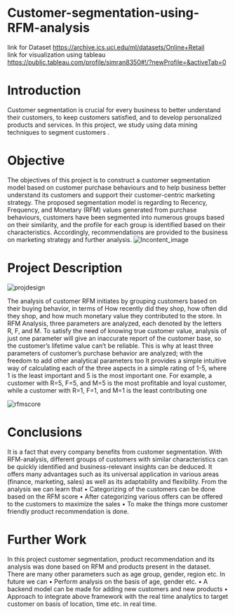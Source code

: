 
# Customer-segmentation-using-RFM-analysis
link for Dataset 	https://archive.ics.uci.edu/ml/datasets/Online+Retail<br>
link for visualization using tableau https://public.tableau.com/profile/simran8350#!/?newProfile=&activeTab=0
# Introduction
Customer segmentation is crucial for every business to better understand their customers, to keep customers satisfied, and to develop personalized products and services. In this project, we study using data mining techniques to segment customers . 

# Objective
The objectives of this project is to construct a customer segmentation model based on customer purchase behaviours and to help business better understand its customers and support their customer-centric marketing strategy. The proposed segmentation model is regarding to Recency, Frequency, and Monetary (RFM) values generated from purchase behaviours, customers have been segmented into numerous groups based on their similarity, and the profile for each group is identified based on their characteristics. Accordingly, recommendations are provided to the business on marketing strategy and further analysis.
![Incontent_image](https://user-images.githubusercontent.com/67309506/121683959-bdb4a500-cac6-11eb-8592-e058a38415b0.png)

# Project Description

![projdesign](https://user-images.githubusercontent.com/67309506/121684570-885c8700-cac7-11eb-8bb5-920a44edc2e4.JPG)

The analysis of customer RFM initiates by grouping customers based on their buying behavior, in terms of How recently did they shop, how often did they shop, and how much monetary value they contributed to the store.
In RFM Analysis, three parameters are analyzed, each denoted by the letters R, F, and M. To satisfy the need of knowing true customer value, analysis of just one parameter will give an inaccurate report of the customer base, so the customer’s lifetime value can’t be reliable. This is why at least three parameters of customer’s purchase behavior are analyzed; with the freedom to add other analytical parameters too
It provides a simple intuitive way of calculating each of the three aspects in a simple rating of 1-5, where 1 is the least important and 5 is the most important one. For example, a customer with R=5, F=5, and M=5 is the most profitable and loyal customer, while a customer with R=1, F=1, and M=1 is the least contributing one

![rfmscore](https://user-images.githubusercontent.com/67309506/121684831-e8ebc400-cac7-11eb-9e3f-36082901dae5.JPG)

# Conclusions 
It is a fact that every company benefits from customer segmentation. With RFM-analysis, different groups of customers with similar characteristics can be quickly identified and business-relevant insights can be deduced. It offers many advantages such as its universal application in various areas (finance, marketing, sales) as well as its adaptability and flexibility. 
From the analysis we can learn that
•	Categorizing of the customers can be done based on the RFM score
•	After categorizing various offers can be offered to the customers to maximize the sales
•	To make the things more customer friendly product recommendation is done.

# Further Work
In this project customer segmentation, product recommendation and its analysis was done based on RFM and products present in the dataset. There are many other parameters such as age group, gender, region etc.
In future we can
•	Perform analysis on the basis of age, gender etc.
•	A backend model can be made for adding new customers and new products
•	Approach to integrate above framework with the real time analytics to target customer on basis of location,
time etc. in real time.




